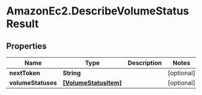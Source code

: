 # AmazonEc2.DescribeVolumeStatusResult

## Properties

Name | Type | Description | Notes
------------ | ------------- | ------------- | -------------
**nextToken** | **String** |  | [optional] 
**volumeStatuses** | [**[VolumeStatusItem]**](VolumeStatusItem.md) |  | [optional] 


